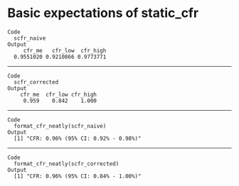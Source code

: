 # Basic expectations of static_cfr

    Code
      scfr_naive
    Output
         cfr_me   cfr_low  cfr_high 
      0.9551020 0.9210866 0.9773771 

---

    Code
      scfr_corrected
    Output
        cfr_me  cfr_low cfr_high 
         0.959    0.842    1.000 

---

    Code
      format_cfr_neatly(scfr_naive)
    Output
      [1] "CFR: 0.96% (95% CI: 0.92% - 0.98%)"

---

    Code
      format_cfr_neatly(scfr_corrected)
    Output
      [1] "CFR: 0.96% (95% CI: 0.84% - 1.00%)"

